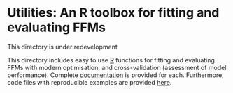 # Utilities: An R toolbox for fitting and evaluating FFMs

This directory is under redevelopment

This directory includes easy to use [R](https://www.r-project.org/) functions for fitting and evaluating FFMs with modern optimisation, and cross-validation (assessment of model performance). Complete [documentation](documentation/) is provided for each. Furthermore, code files with reproducible examples are provided [here](documentation/examples).

